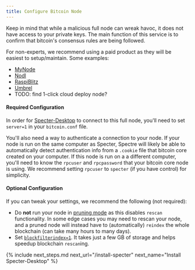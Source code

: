 ```yaml
---
title: Configure Bitcoin Node
---
```


Keep in mind that while a malicious full node can wreak havoc, it does not have access to your private keys.
The main function of this service is to confirm that bitcoin's consensus rules are being followed.

For non-experts, we recommend using a paid product as they will be easiest to setup/maintain.
Some examples:
* [MyNode](https://mynodebtc.com/)
* [Nodl](https://www.nodl.it/)
* [RaspiBlitz](https://shop.fulmo.org/raspiblitz/)
* [Umbrel](https://getumbrel.com/)
* TODO: find 1-click cloud deploy node?

#### Required Configuration
In order for [Specter-Desktop](/specter-config) to connect to this full node, you'll need to set `server=1` in your `bitcoin.conf` file.

You'll also need a way to authenticate a connection to your node.
If your node is run on the same computer as Specter, Spectre will likely be able to automatically detect authentication info from a `.cookie` file that bitcoin core created on your computer.
If this node is run on a a different computer, you'll need to know the `rpcuser` and `rpcpassword` that your bitcoin core node is using.
We recommend setting `rpcuser` to `specter` (if you have control) for simplicity.

#### Optional Configuration
If you can tweak your settings, we recommend the following (not required):
* Do **not** run your node in [pruning mode](https://bitcoin.org/en/full-node#reduce-storage) as this disables `rescan` functionality.
In some edge cases you may need to rescan your node, and a pruned node will instead have to (automatically) `reindex` the whole blockchain (can take many hours to many days).
* Set [`blockfilterindex=1`](https://bitcoin.org/en/release/v0.19.0.1).
It takes just a few GB of storage and helps speedup blockchain `rescan`ing.


{% include next_steps.md next_url="/install-specter" next_name="Install Specter-Desktop" %}
